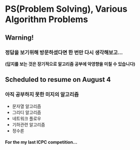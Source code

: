 # PS(Problem Solving), Various Algorithm Problems

## Warning! 
### 정답을 보기위해 방문하셨다면 한 번만 다시 생각해보고... 

**(답지를 보는 것은 장기적으로 알고리즘 공부에 악영향을 미칠 수 있습니다)**

## Scheduled to resume on August 4
### 아직 공부하지 못한 미지의 알고리즘
 * 문자열 알고리즘
 * 그리디 알고리즘
 * 네트워크 플로우
 * 기하관련 알고리즘
 * 정수론
 
 #### For the my last ICPC competition...
